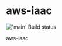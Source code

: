 # aws-iaac

!['main' Build status](../../actions/workflows/build.yml/badge.svg?branch=main)


aws-iaac